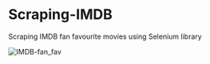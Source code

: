 # Scraping-IMDB
Scraping IMDB fan favourite movies using Selenium library

![IMDB-fan_fav](https://github.com/MohsinQureshi1801/Scraping-IMDB/assets/73529392/8daaa845-d8a2-4328-9f01-88334b836ecd)
